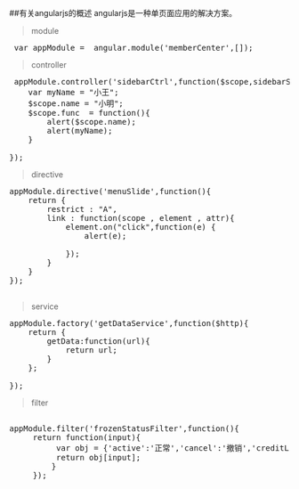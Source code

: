 ##有关angularjs的概述
angularjs是一种单页面应用的解决方案。
>module

<pre>
 var appModule =  angular.module('memberCenter',[]);
</pre>
>controller

<pre>
 appModule.controller('sidebarCtrl',function($scope,sidebarService){
    var myName = "小王";
    $scope.name = "小明";
    $scope.func  = function(){
        alert($scope.name);
        alert(myName);
    }

});
</pre>

>directive

<pre>
appModule.directive('menuSlide',function(){
    return {
        restrict : "A",
        link : function(scope , element , attr){
            element.on("click",function(e) {
                alert(e);

            });
        }
    }
});

</pre>

>service

<pre>
appModule.factory('getDataService',function($http){
    return {
        getData:function(url){
            return url;
        }
    };

});
</pre>

>filter

<pre>

appModule.filter('frozenStatusFilter',function(){
     return function(input){
          var obj = {'active':'正常','cancel':'撤销','creditLine':'冻结'};
          return obj[input];
         }
     });
</pre>
